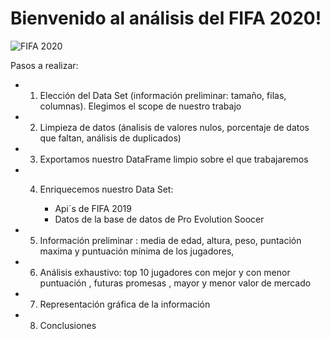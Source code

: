# Bienvenido al análisis del FIFA 2020!

![FIFA 2020](imagen.png)

Pasos a realizar:

   - 1) Elección del Data Set (información preliminar: tamaño, filas, columnas). Elegimos el scope de nuestro trabajo

   - 2) Limpieza de datos (ánalisis de valores nulos, porcentaje de datos que faltan, análisis de duplicados)

   - 3) Exportamos nuestro DataFrame limpio sobre el que trabajaremos
   - 4) Enriquecemos nuestro Data Set: 

        - Api´s de FIFA 2019
        - Datos de la base de datos de Pro Evolution Soocer

    
- 5) Información preliminar : media de edad, altura, peso, puntación maxima y puntuación mínima de los jugadores, 


- 6) Análisis exhaustivo: top 10 jugadores con mejor y con menor puntuación , futuras promesas , mayor y menor valor de mercado


- 7) Representación gráfica de la información


- 8) Conclusiones





